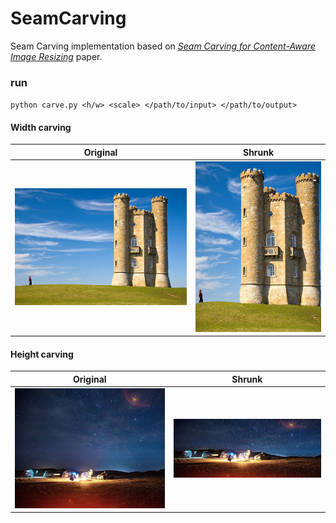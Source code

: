 # SeamCarving
Seam Carving implementation based on *[Seam Carving for Content-Aware Image Resizing](https://inst.eecs.berkeley.edu/~cs194-26/fa16/hw/proj4-seamcarving/imret.pdf)* paper. 

### run 
`
python carve.py <h/w> <scale> </path/to/input> </path/to/output>
`

#### Width carving
| Original | Shrunk |
| --- | --- |
| ![original](https://raw.githubusercontent.com/ktw361/SeamCarving/master/imgs/Broadway_tower.jpg)| ![shrunk](https://raw.githubusercontent.com/ktw361/SeamCarving/master/output_imgs/Broadway_tower_shrunk.jpg) |

#### Height carving
| Original | Shrunk |
| --- | --- |
| ![original](https://raw.githubusercontent.com/ktw361/SeamCarving/master/imgs/night.jpg) | ![shrunk](https://raw.githubusercontent.com/ktw361/SeamCarving/master/output_imgs/night_shrunk.jpg)|
